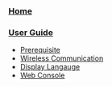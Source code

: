 ### [Home](https://github.com/cheton/cnc.js/wiki/Home)
### [User Guide](https://github.com/cheton/cnc.js/wiki/User-Guide)
  * [Prerequisite](https://github.com/cheton/cnc.js/wiki/User-Guide#prerequisite)
  * [Wireless Communication](https://github.com/cheton/cnc.js/wiki/User-Guide#wireless-communication)
  * [Display Langauge](https://github.com/cheton/cnc.js/wiki/User-Guide#display-language)
  * [Web Console](https://github.com/cheton/cnc.js/wiki/User-Guide#web-console)